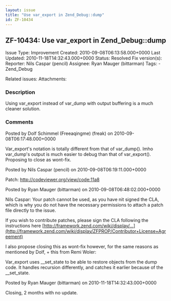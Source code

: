 ```yaml
---
layout: issue
title: "Use var_export in Zend_Debug::dump"
id: ZF-10434
---
```


ZF-10434: Use var\_export in Zend\_Debug::dump
----------------------------------------------

 Issue Type: Improvement Created: 2010-09-08T06:13:58.000+0000 Last Updated: 2010-11-18T14:32:43.000+0000 Status: Resolved Fix version(s): 
 Reporter:  Nils Caspar (pencil)  Assignee:  Ryan Mauger (bittarman)  Tags: - Zend\_Debug
 
 Related issues: 
 Attachments: 
### Description

Using var\_export instead of var\_dump with output buffering is a much cleaner solution.

 

 

### Comments

Posted by Dolf Schimmel (Freeaqingme) (freak) on 2010-09-08T06:17:48.000+0000

Var\_export's notation is totally different from that of var\_dump(). Imho var\_dump's output is much easier to debug than that of var\_export(). Proposing to close as wont-fix.

 

 

Posted by Nils Caspar (pencil) on 2010-09-08T06:19:11.000+0000

Patch: <http://codeviewer.org/view/code:11a8>

 

 

Posted by Ryan Mauger (bittarman) on 2010-09-08T06:48:02.000+0000

Nils Caspar: Your patch cannot be used, as you have nit signed the CLA, which is why you do not have the necessary permissions to attach a patch file directly to the issue.

If you wish to contribute patches, please sign the CLA following the instructions here [http://framework.zend.com/wiki/display/…](http://framework.zend.com/wiki/display/ZFPROP/Contributor+License+Agreement)

I also propose closing this as wont-fix however, for the same reasons as mentioned by Dolf, + this from Remi Woler:

Var\_export uses \_\_set\_state to be able to restore objects from the dump code. It handles recursion differently, and catches it earlier because of the \_\_set\_state.

 

 

Posted by Ryan Mauger (bittarman) on 2010-11-18T14:32:43.000+0000

Closing, 2 months with no update.

 

 
